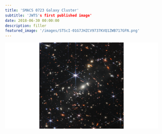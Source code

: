 ```yaml
---
title: 'SMACS 0723 Galaxy Cluster'
subtitle: 'JWTS's first published image'
date: 2018-06-30 00:00:00
description: filler
featured_image: '/images/STScI-01G7JHZCV9737KVQ1ZWB717GFN.png'
---
```


![](/images/STScI-01G7JHZCV9737KVQ1ZWB717GFN.png)

